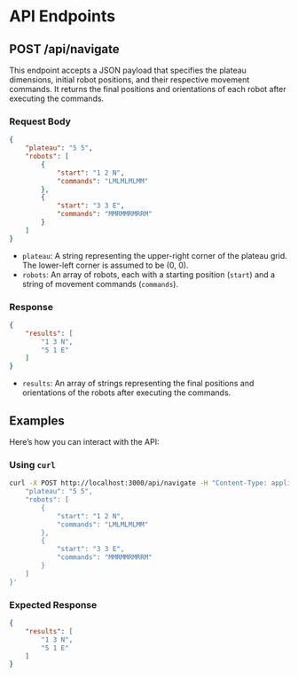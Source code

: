
# API Endpoints

## POST /api/navigate

This endpoint accepts a JSON payload that specifies the plateau dimensions, initial robot positions, and their respective movement commands. It returns the final positions and orientations of each robot after executing the commands.

### Request Body

```json
{
    "plateau": "5 5",
    "robots": [
        {
            "start": "1 2 N",
            "commands": "LMLMLMLMM"
        },
        {
            "start": "3 3 E",
            "commands": "MMRMMRMRRM"
        }
    ]
}
```

- `plateau`: A string representing the upper-right corner of the plateau grid. The lower-left corner is assumed to be (0, 0).
- `robots`: An array of robots, each with a starting position (`start`) and a string of movement commands (`commands`).

### Response

```json
{
    "results": [
        "1 3 N",
        "5 1 E"
    ]
}
```

- `results`: An array of strings representing the final positions and orientations of the robots after executing the commands.

## Examples

Here’s how you can interact with the API:

### Using `curl`

```bash
curl -X POST http://localhost:3000/api/navigate -H "Content-Type: application/json" -d '{
    "plateau": "5 5",
    "robots": [
        {
            "start": "1 2 N",
            "commands": "LMLMLMLMM"
        },
        {
            "start": "3 3 E",
            "commands": "MMRMMRMRRM"
        }
    ]
}'
```

### Expected Response

```json
{
    "results": [
        "1 3 N",
        "5 1 E"
    ]
}
```
